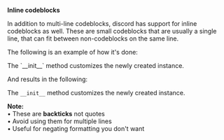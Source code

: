 **Inline codeblocks**

In addition to multi-line codeblocks, discord has support for inline codeblocks as well. These are small codeblocks that are usually a single line, that can fit between non-codeblocks on the same line.

The following is an example of how it's done:

The \`\_\_init\_\_\` method customizes the newly created instance.

And results in the following:

The `__init__` method customizes the newly created instance.

**Note:**  
• These are **backticks** not quotes  
• Avoid using them for multiple lines  
• Useful for negating formatting you don't want
